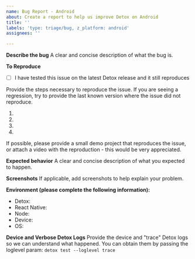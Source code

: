 ```yaml
---
name: Bug Report - Android
about: Create a report to help us improve Detox on Android
title: ''
labels: 'type: triage/bug, z_platform: android'
assignees: ''

---
```


**Describe the bug**
A clear and concise description of what the bug is.

**To Reproduce**

- [ ] I have tested this issue on the latest Detox release and it still reproduces

Provide the steps necessary to reproduce the issue. If you are seeing a regression, try to provide the last known version where the issue did not reproduce.

1. 
2. 
3. 
4. 

If possible, please provide a small demo project that reproduces the issue, or attach a video with the reproduction - this would be very appreciated.

**Expected behavior**
A clear and concise description of what you expected to happen.

**Screenshots**
If applicable, add screenshots to help explain your problem.

**Environment (please complete the following information):**
 - Detox:
 - React Native:
 - Node:
 - Device:
 - OS: 

**Device and Verbose Detox Logs**
Provide the device and "trace" Detox logs so we can understand what happened. You can obtain them by passing the loglevel param: `detox test --loglevel trace`
